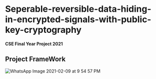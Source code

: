# Seperable-reversible-data-hiding-in-encrypted-signals-with-public-key-cryptography

#### CSE Final Year Project 2021
## Project FrameWork
![WhatsApp Image 2021-02-09 at 9 54 57 PM](https://user-images.githubusercontent.com/46214838/107658626-528bcb00-6cac-11eb-96c4-d95a8ca19125.jpeg)

